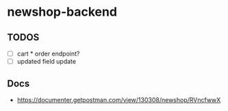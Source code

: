# newshop-backend

<!-- compare link: https://github.com/top-think/think/compare/6eda63b3d642c1bfdf6761091f7c631e8e7eecc6...5.1 -->

## TODOS

- [ ] cart * order endpoint?
- [ ] updated field update

## Docs

- https://documenter.getpostman.com/view/130308/newshop/RVncfwwX
